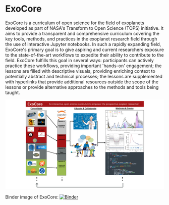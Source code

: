 # ExoCore

ExoCore is a curriculum of open science for the field of exoplanets developed as part of NASA's Transform to Open Science (TOPS) initiative. It aims to provide a transparent and comprehensive curriculum covering the key tools, methods, and practices in the exoplanet research field through the use of interactive Jupyter notebooks. In such a rapidly expanding field, ExoCore's primary goal is to give aspiring and current researchers exposure to the state-of-the-art workflows to expedite their ability to contribute to the field. ExoCore fulfills this goal in several ways: participants can actively practice these workflows, providing important 'hands-on' engagement; the lessons are filled with descriptive visuals, providing enriching context to potentially abstract and technical processes; the lessons are supplemented with hyperlinks that provide additional resources outside the scope of the lessons or provide alternative approaches to the methods and tools being taught.

![image](https://github.com/AstroMusers/ExoCore/blob/main/ExoCore/Graphics/ExoCore_V2.png)

Binder image of ExoCore:
[![Binder](https://mybinder.org/badge_logo.svg)](https://mybinder.org/v2/gh/astromusers/exocore/HEAD)
